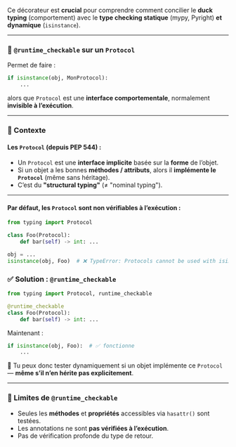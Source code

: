
Ce décorateur est **crucial** pour comprendre comment concilier le **duck typing** (comportement) avec le **type checking statique** (mypy, Pyright) **et dynamique** (`isinstance`).

---
### 🧠 `@runtime_checkable` sur un `Protocol`

Permet de faire :

``` python
if isinstance(obj, MonProtocol):
    ...
```

alors que `Protocol` est une **interface comportementale**, normalement **invisible à l’exécution**.

---
### 🧩 Contexte

#### Les `Protocol` (depuis PEP 544) :

- Un `Protocol` est une **interface implicite** basée sur la **forme** de l’objet.
- Si un objet a les bonnes **méthodes / attributs**, alors il **implémente le `Protocol`** (même sans héritage).
- C’est du **"structural typing"** (≠ "nominal typing").

---

#### Par défaut, les `Protocol` sont **non vérifiables** à l’exécution :

``` python
from typing import Protocol

class Foo(Protocol):
    def bar(self) -> int: ...

obj = ...
isinstance(obj, Foo)  # ❌ TypeError: Protocols cannot be used with isinstance()
```

### ✅ Solution : `@runtime_checkable`

``` python
from typing import Protocol, runtime_checkable

@runtime_checkable
class Foo(Protocol):
    def bar(self) -> int: ...
```

Maintenant :

``` python
if isinstance(obj, Foo):  # ✅ fonctionne
    ...
```

🎉 Tu peux donc tester dynamiquement si un objet implémente ce `Protocol` — **même s’il n’en hérite pas explicitement**.

---
### 📌 Limites de `@runtime_checkable`

- Seules les **méthodes** et **propriétés** accessibles via `hasattr()` sont testées.
- Les annotations ne sont **pas vérifiées à l’exécution**.
- Pas de vérification profonde du type de retour.